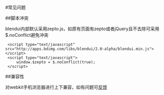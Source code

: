 #常见问题

##脚本冲突

blendui内部默认采用zepto.js，如原有页面有zepto或者jQuery且不去除可采用$.noConflict避免冲突

     <script type="text/javascript" src="http://apps.bdimg.com/libs/blendui/2.0-alpha/blendui.min.js"></script>
     <script type="text/javascript">
         window.$zepto = $.noConflict(true);
     </script>


##兼容性

对webkit手机浏览器进行上下兼容，如有问题可[反馈](/blend2/start/feedback)












